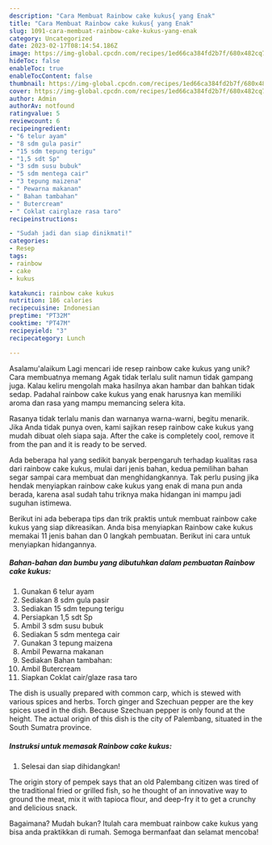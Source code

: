 ```yaml
---
description: "Cara Membuat Rainbow cake kukus{ yang Enak"
title: "Cara Membuat Rainbow cake kukus{ yang Enak"
slug: 1091-cara-membuat-rainbow-cake-kukus-yang-enak
category: Uncategorized
date: 2023-02-17T08:14:54.186Z
image: https://img-global.cpcdn.com/recipes/1ed66ca384fd2b7f/680x482cq70/rainbow-cake-kukus-foto-resep-utama.jpg
hideToc: false
enableToc: true
enableTocContent: false
thumbnail: https://img-global.cpcdn.com/recipes/1ed66ca384fd2b7f/680x482cq70/rainbow-cake-kukus-foto-resep-utama.jpg
cover: https://img-global.cpcdn.com/recipes/1ed66ca384fd2b7f/680x482cq70/rainbow-cake-kukus-foto-resep-utama.jpg
author: Admin
authorAv: notfound
ratingvalue: 5
reviewcount: 6
recipeingredient:
- "6 telur ayam"
- "8 sdm gula pasir"
- "15 sdm tepung terigu"
- "1,5 sdt Sp"
- "3 sdm susu bubuk"
- "5 sdm mentega cair"
- "3 tepung maizena"
- " Pewarna makanan"
- " Bahan tambahan"
- " Butercream"
- " Coklat cairglaze rasa taro"
recipeinstructions:

- "Sudah jadi dan siap dinikmati!"
categories:
- Resep
tags:
- rainbow
- cake
- kukus

katakunci: rainbow cake kukus 
nutrition: 186 calories
recipecuisine: Indonesian
preptime: "PT32M"
cooktime: "PT47M"
recipeyield: "3"
recipecategory: Lunch

---
```



Asalamu'alaikum Lagi mencari ide resep rainbow cake kukus yang unik? Cara membuatnya memang Agak tidak terlalu sulit namun tidak gampang juga. Kalau keliru mengolah maka hasilnya akan hambar dan bahkan tidak sedap. Padahal rainbow cake kukus yang enak harusnya kan memiliki aroma dan rasa yang mampu memancing selera kita.


Rasanya tidak terlalu manis dan warnanya warna-warni, begitu menarik. Jika Anda tidak punya oven, kami sajikan resep rainbow cake kukus yang mudah dibuat oleh siapa saja. After the cake is completely cool, remove it from the pan and it is ready to be served.

Ada beberapa hal yang sedikit banyak berpengaruh terhadap kualitas rasa dari rainbow cake kukus, mulai dari jenis bahan, kedua pemilihan bahan segar sampai cara membuat dan menghidangkannya. Tak perlu pusing jika hendak menyiapkan rainbow cake kukus yang enak di mana pun anda berada, karena asal sudah tahu triknya maka hidangan ini mampu jadi suguhan istimewa.


Berikut ini ada beberapa tips dan trik praktis untuk membuat rainbow cake kukus yang siap dikreasikan. Anda bisa menyiapkan Rainbow cake kukus memakai 11 jenis bahan dan 0 langkah pembuatan. Berikut ini cara untuk menyiapkan hidangannya.

<!--inarticleads1-->

##### Bahan-bahan dan bumbu yang dibutuhkan dalam pembuatan Rainbow cake kukus:

1. Gunakan 6 telur ayam
1. Sediakan 8 sdm gula pasir
1. Sediakan 15 sdm tepung terigu
1. Persiapkan 1,5 sdt Sp
1. Ambil 3 sdm susu bubuk
1. Sediakan 5 sdm mentega cair
1. Gunakan 3 tepung maizena
1. Ambil  Pewarna makanan
1. Sediakan  Bahan tambahan:
1. Ambil  Butercream
1. Siapkan  Coklat cair/glaze rasa taro


The dish is usually prepared with common carp, which is stewed with various spices and herbs. Torch ginger and Szechuan pepper are the key spices used in the dish. Because Szechuan pepper is only found at the height. The actual origin of this dish is the city of Palembang, situated in the South Sumatra province. 

<!--inarticleads2-->

##### Instruksi untuk memasak Rainbow cake kukus:


1. Selesai dan siap dihidangkan!

The origin story of pempek says that an old Palembang citizen was tired of the traditional fried or grilled fish, so he thought of an innovative way to ground the meat, mix it with tapioca flour, and deep-fry it to get a crunchy and delicious snack. 

Bagaimana? Mudah bukan? Itulah cara membuat rainbow cake kukus yang bisa anda praktikkan di rumah. Semoga bermanfaat dan selamat mencoba!
